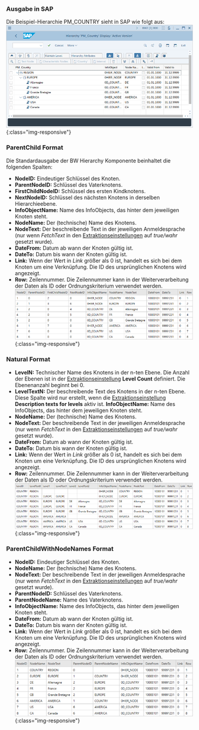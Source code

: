 ### Ausgabe in SAP
Die Beispiel-Hierarchie PM_COUNTRY sieht in SAP wie folgt aus:<br>
![Hierarchy-Table-SAP](/img/content/Hierarchy-Table-Output.png){:class="img-responsive"}

### ParentChild Format

Die Standardausgabe der BW Hierarchy Komponente beinhaltet die folgenden Spalten:
- **NodeID:**
Eindeutiger Schlüssel des Knoten.
- **ParentNodeID:**
Schlüssel des Vaterknotens.
- **FirstChildNodeID:**
Schlüssel des ersten Kindknotens.
- **NextNodeID:**
Schlüssel des nächsten Knotens in derselben Hierarchieebene.
- **InfoObjectName:**
Name des InfoObjects, das hinter dem jeweiligen Knoten steht.
- **NodeName:**
Der (technische) Name des Knotens.
- **NodeText:**
Der beschreibende Text in der jeweiligen Anmeldesprache  (nur wenn *FetchText* in den [Extraktionseinstellungen](./hierarchie-extraktionseinstellungen) auf *true/wahr* gesetzt wurde).
- **DateFrom:** 
Datum ab wann der Knoten gültig ist.
- **DateTo:**
Datum bis wann der Knoten gültig ist.
- **Link:** 
Wenn der Wert in *Link* größer als 0 ist, handelt es sich bei dem Knoten um eine Verknüpfung. 
Die ID des ursprünglichen Knotens wird angezeigt. 
- **Row:**
Zeilennummer. Die Zeilennummer kann in der Weiterverarbeitung der Daten als ID oder Ordnungskriterium verwendet werden.<br>
![Hierarchy-Table-Output](/img/content/Hierarchy-Table-Output-Result.png){:class="img-responsive"}

### Natural Format

- **LevelN:**
Technischer Name des Knotens in der n-ten Ebene. Die Anzahl der Ebenen ist in der [Extraktionseinstellung](./hierarchie-extraktionseinstellungen) **Level Count** definiert.
Die Ebenenanzahl beginnt bei 0. 
- **LevelTextN:**
Der beschreibende Text des Knotens in der n-ten Ebene. 
Diese Spalte wird nur erstellt, wenn die [Extraktionseinstellung](./hierarchie-extraktionseinstellungen) **Description texts for levels** aktiv ist.
 **InfoObjectName:**
Name des InfoObjects, das hinter dem jeweiligen Knoten steht.
- **NodeName:**
Der (technische) Name des Knotens.
- **NodeText:**
Der beschreibende Text in der jeweiligen Anmeldesprache  (nur wenn *FetchText* in den [Extraktionseinstellungen](./hierarchie-extraktionseinstellungen) auf *true/wahr* gesetzt wurde).
- **DateFrom:** 
Datum ab wann der Knoten gültig ist.
- **DateTo:**
Datum bis wann der Knoten gültig ist.
- **Link:** 
Wenn der Wert in *Link* größer als 0 ist, handelt es sich bei dem Knoten um eine Verknüpfung. 
Die ID des ursprünglichen Knotens wird angezeigt. 
- **Row:**
Zeilennummer. Die Zeilennummer kann in der Weiterverarbeitung der Daten als ID oder Ordnungskriterium verwendet werden.<br>
![Hierarchy-Table-Output](/img/content/Hierarchy-description-texts.png){:class="img-responsive"}

### ParentChildWithNodeNames Format

- **NodeID:**
Eindeutiger Schlüssel des Knoten.
- **NodeName:**
Der (technische) Name des Knotens.
- **NodeText:**
Der beschreibende Text in der jeweiligen Anmeldesprache  (nur wenn *FetchText* in den [Extraktionseinstellungen](./hierarchie-extraktionseinstellungen) auf *true/wahr* gesetzt wurde).
- **ParentNodeID:**
Schlüssel des Vaterknotens.
- **ParentNodeName:**
Name des Vaterknotens.
- **InfoObjectName:**
Name des InfoObjects, das hinter dem jeweiligen Knoten steht.
- **DateFrom:** 
Datum ab wann der Knoten gültig ist.
- **DateTo:**
Datum bis wann der Knoten gültig ist.
- **Link:** 
Wenn der Wert in *Link* größer als 0 ist, handelt es sich bei dem Knoten um eine Verknüpfung. Die ID des ursprünglichen Knotens wird angezeigt. 
- **Row:**
Zeilennummer. Die Zeilennummer kann in der Weiterverarbeitung der Daten als ID oder Ordnungskriterium verwendet werden.<br>
![Hierarchy-Table-Output](/img/content/extractors.bwhier/Hierarchy-ParentChildWithNodes.png){:class="img-responsive"}

